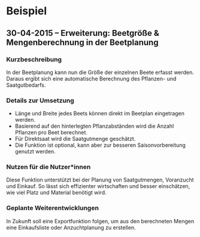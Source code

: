 # Beispiel 
## 30-04-2015 – Erweiterung: Beetgröße & Mengenberechnung in der Beetplanung

###  **Kurzbeschreibung**  
In der Beetplanung kann nun die Größe der einzelnen Beete erfasst werden. Daraus ergibt sich eine automatische Berechnung des Pflanzen- und Saatgutbedarfs.

###  **Details zur Umsetzung**  
- Länge und Breite jedes Beets können direkt im Beetplan eingetragen werden.
- Basierend auf den hinterlegten Pflanzabständen wird die Anzahl Pflanzen pro Beet berechnet.
- Für Direktsaat wird die Saatgutmenge geschätzt.
- Die Funktion ist optional, kann aber zur besseren Saisonvorbereitung genutzt werden.

###  **Nutzen für die Nutzer*innen**  
Diese Funktion unterstützt bei der Planung von Saatgutmengen, Voranzucht und Einkauf. So lässt sich effizienter wirtschaften und besser einschätzen, wie viel Platz und Material benötigt wird.

###  **Geplante Weiterentwicklungen**  
In Zukunft soll eine Exportfunktion folgen, um aus den berechneten Mengen eine Einkaufsliste oder Anzuchtplanung zu erstellen.
